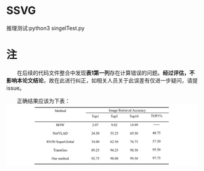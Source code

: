 # SSVG
推理测试:python3 singelTest.py
# 注
&#8195;&#8195;在后续的代码文件整合中发现**表1第一列**存在计算错误的问题。**经过评估，不影响本论文结论**，故在此进行纠正，如相关人员关于此误差有仅进一步疑问，请提issue。

&#8195;&#8195;正确结果应该为下表：
![](image.png)


